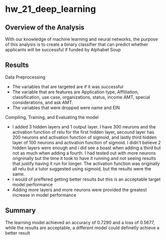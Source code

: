 # hw_21_deep_learning

## Overview of the Analysis
With our knowledge of machine learning and neural networks, the purpose of this analysis is to create a binary classifier that can predict whether applicants will be successful if funded by Alphabet Soup

## Results

Data Preprocessing
- The variables that are targeted are if it was successful
- The variable that are features are Application type, Affliliation, classification, use case, organizations, status, income AMT, special considerations, and ask AMT.
- The variables that were dropped were name and EIN

Compiling, Training, and Evaluating the model
- I added 3 hidden layers and 1 output layer. I have 300 neurons and the activation function of relu for the first hidden layer, secound layer has 200 neurons and activation function of sigmoid, and lastly third hidden layer of 100 neurons and activation function of sigmoid. I didn't believe 2 hidden layers were enough and i did see a boast when adding a third but not as much when adding a fourth. I had tested out with more neurons origninally but the time it took to have it running and not seeing results that justify having it run for longer. The activation function was originally all relu but a tutor suggested using sigmoid, but the results were the same.
- I would of preffered getting better results but this is an acceptable target model performance
- Adding more layers and more neurons were provided the greatest increase in model performance

## Summary
The learning model achieved an accuracy of 0.7290 and a loss of 0.5677, while the results are acceptable, a different model could definetly achieve a better result
